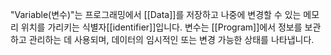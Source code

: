 "Variable(변수)"는 프로그래밍에서 [[Data]]를 저장하고 나중에 변경할 수 있는 메모리 위치를 가리키는 식별자[[identifier]]입니다. 변수는 [[Program]]에서 정보를 보관하고 관리하는 데 사용되며, 데이터의 임시적인 또는 변경 가능한 상태를 나타냅니다.

